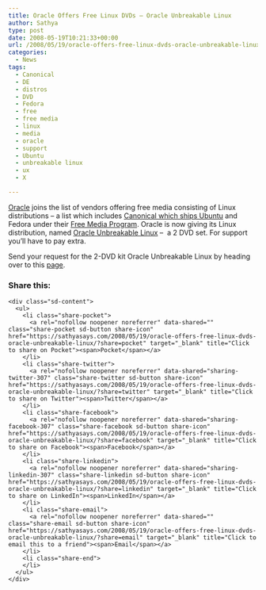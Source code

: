 ```yaml
---
title: Oracle Offers Free Linux DVDs – Oracle Unbreakable Linux
author: Sathya
type: post
date: 2008-05-19T10:21:33+00:00
url: /2008/05/19/oracle-offers-free-linux-dvds-oracle-unbreakable-linux/
categories:
  - News
tags:
  - Canonical
  - DE
  - distros
  - DVD
  - Fedora
  - free
  - free media
  - linux
  - media
  - oracle
  - support
  - Ubuntu
  - unbreakable linux
  - ux
  - X

---
```

[Oracle][1] joins the list of vendors offering free media consisting of Linux distributions &#8211; a list which includes <a href="https://shipit.ubuntu.com/" target="_blank">Canonical which ships Ubuntu</a> and Fedora under their <a href="http://sathyasays.com/2008/05/14/fedora-free-media-program/" target="_blank">Free Media Program</a>. Oracle is now giving its Linux distribution, named <a href="http://www.oracle.com/technologies/linux/index.html" target="_blank">Oracle Unbreakable Linux</a> &#8211;  a 2 DVD set. For support you&#8217;ll have to pay extra.

Send your request for the 2-DVD kit Oracle Unbreakable Linux by heading over to this <a href="http://www.oracle.com/go/?&Src=5634329&Act=44" target="_blank">page</a>.

<div class="sharedaddy sd-sharing-enabled">
  <div class="robots-nocontent sd-block sd-social sd-social-icon-text sd-sharing">
    <h3 class="sd-title">
      Share this:
    </h3>
    
    <div class="sd-content">
      <ul>
        <li class="share-pocket">
          <a rel="nofollow noopener noreferrer" data-shared="" class="share-pocket sd-button share-icon" href="https://sathyasays.com/2008/05/19/oracle-offers-free-linux-dvds-oracle-unbreakable-linux/?share=pocket" target="_blank" title="Click to share on Pocket"><span>Pocket</span></a>
        </li>
        <li class="share-twitter">
          <a rel="nofollow noopener noreferrer" data-shared="sharing-twitter-307" class="share-twitter sd-button share-icon" href="https://sathyasays.com/2008/05/19/oracle-offers-free-linux-dvds-oracle-unbreakable-linux/?share=twitter" target="_blank" title="Click to share on Twitter"><span>Twitter</span></a>
        </li>
        <li class="share-facebook">
          <a rel="nofollow noopener noreferrer" data-shared="sharing-facebook-307" class="share-facebook sd-button share-icon" href="https://sathyasays.com/2008/05/19/oracle-offers-free-linux-dvds-oracle-unbreakable-linux/?share=facebook" target="_blank" title="Click to share on Facebook"><span>Facebook</span></a>
        </li>
        <li class="share-linkedin">
          <a rel="nofollow noopener noreferrer" data-shared="sharing-linkedin-307" class="share-linkedin sd-button share-icon" href="https://sathyasays.com/2008/05/19/oracle-offers-free-linux-dvds-oracle-unbreakable-linux/?share=linkedin" target="_blank" title="Click to share on LinkedIn"><span>LinkedIn</span></a>
        </li>
        <li class="share-email">
          <a rel="nofollow noopener noreferrer" data-shared="" class="share-email sd-button share-icon" href="https://sathyasays.com/2008/05/19/oracle-offers-free-linux-dvds-oracle-unbreakable-linux/?share=email" target="_blank" title="Click to email this to a friend"><span>Email</span></a>
        </li>
        <li class="share-end">
        </li>
      </ul>
    </div>
  </div>
</div>

 [1]: http://www.oracle.com/